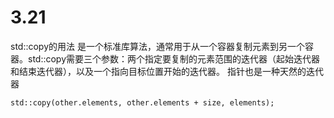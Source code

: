 # 3.21
std::copy的用法 是一个标准库算法，通常用于从一个容器复制元素到另一个容器。std::copy需要三个参数：两个指定要复制的元素范围的迭代器（起始迭代器和结束迭代器），以及一个指向目标位置开始的迭代器。 指针也是一种天然的迭代器

```
std::copy(other.elements, other.elements + size, elements);
```